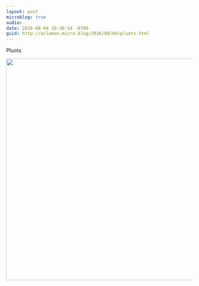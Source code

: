```yaml
---
layout: post
microblog: true
audio: 
date: 2016-08-04 10:30:54 -0700
guid: http://aclaman.micro.blog/2016/08/04/pluots.html
---
```

Pluots

<img src="http://micro.alexclaman.com/uploads/2018/b66e246e00.jpg" width="600" height="600" />
